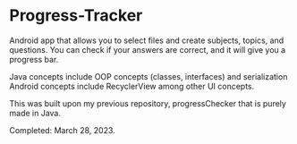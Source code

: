 # Progress-Tracker
Android app that allows you to select files and create subjects, topics, and questions. You can check if your answers are correct, and it will give you a progress bar. 

Java concepts include OOP concepts (classes, interfaces) and serialization
Android concepts include RecyclerView among other UI concepts. 

This was built upon my previous repository, progressChecker that is purely made in Java. 

Completed: March 28, 2023. 
